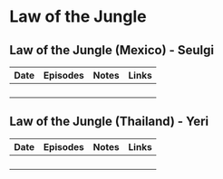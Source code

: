# Law of the Jungle

## Law of the Jungle (Mexico) - Seulgi

| Date | Episodes | Notes | Links |
|------|----------|-------|-------|
|      |          |       |       |
|      |          |       |       |
|      |          |       |       |
|      |          |       |       |

## Law of the Jungle (Thailand) - Yeri

| Date | Episodes | Notes | Links |
|------|----------|-------|-------|
|      |          |       |       |
|      |          |       |       |
|      |          |       |       |
|      |          |       |       |